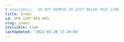 ```yaml
---
# snazzyDocs - DO NOT REMOVE OR EDIT BELOW THIS LINE
title: Index
id: OP8-12PF-BF6-KK5
slug: index
isVisible: true
lastUpdated: '2022-03-26 17:24:03'
---
```

